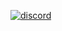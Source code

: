 [![discord](https://img.shields.io/discord/816799011277242398?style=for-the-badge)](https://discord.gg/xcPKcqZR)
